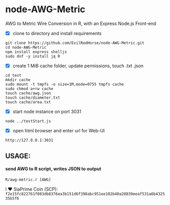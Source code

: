 # node-AWG-Metric
AWG to Metric Wire Conversion in R, with an Express Node.js Front-end


- [x] clone to directory and install requirements
```
git clone https://github.com/EvilRedHorse/node-AWG-Metric.git
cd node-AWG-Metric
npm install express shelljs
sudo dnf -y install jq R
```

- [x] create 1 MiB cache folder, update permissions, touch .txt .json
```
cd test
mkdir cache
sudo mount -t tmpfs -o size=1M,mode=0755 tmpfs cache
sudo chmod a+rw cache
touch cache/awg.json
touch cache/diameter.txt
touch cache/area.txt
```

- [x] start node instance on port 3031
```
node ../testStart.js
```

- [x] open html browser and enter url for Web-UI
```
http://127.0.0.1:3031
```

## USAGE:

#### send AWG to R script, writes JSON to output
`R/awg-metric.r [AWG]`





I :heart: SiaPrime Coin (SCP): `f2e15fc822761f083db8376ea3b151d6f398abc951ee102b40a20839eeaf531a6b432535b5f6`
